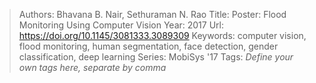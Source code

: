 > Authors: Bhavana B. Nair, Sethuraman N. Rao
> Title: Poster: Flood Monitoring Using Computer Vision
> Year: 2017
> Url: https://doi.org/10.1145/3081333.3089309
> Keywords: computer vision, flood monitoring, human segmentation, face detection, gender classification, deep learning
> Series: MobiSys '17
> Tags: *Define your own tags here, separate by comma*